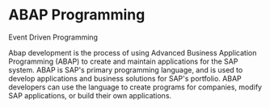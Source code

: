 <h1>ABAP Programming</h1>
<p> Event Driven Programming </p>
<p>Abap development is the process of using Advanced Business Application Programming (ABAP) to create and maintain applications for the SAP system. 
  ABAP is SAP's primary programming language, and is used to develop applications and business solutions for SAP's portfolio. ABAP developers can use
  the language to create programs for companies, modify SAP applications, or build their own applications.</p>
